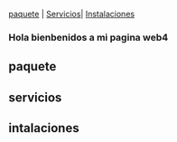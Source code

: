 [paquete](./paquete.md) | [Servicios](./Servicios)| [Instalaciones](./Instalaciones.md)
### Hola bienbenidos a mi pagina web4
##  paquete 
## servicios
## intalaciones


